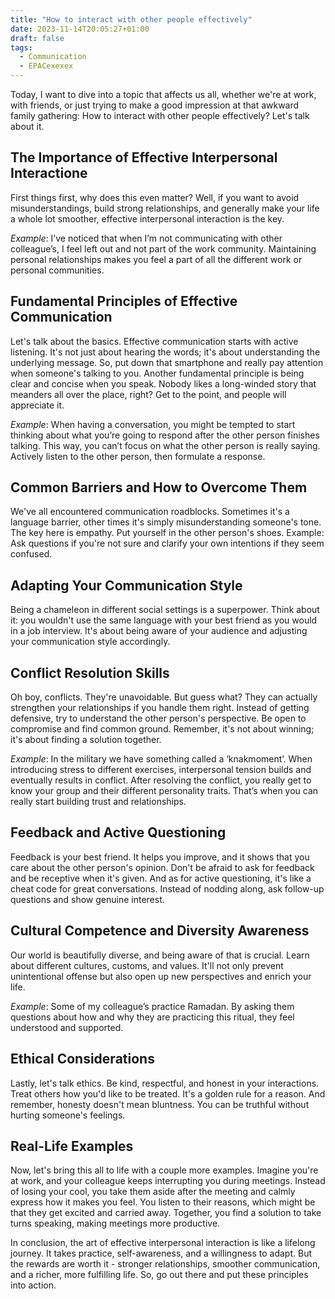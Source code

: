 ```yaml
---
title: "How to interact with other people effectively"
date: 2023-11-14T20:05:27+01:00
draft: false
tags:
  - Communication
  - EPACexexex
---
```


Today, I want to dive into a topic that affects us all, whether we're at work, with friends, or just trying to make a good impression at that awkward family gathering: How to interact with other people effectively? Let's talk about it.

## The Importance of Effective Interpersonal Interactione
First things first, why does this even matter? Well, if you want to avoid misunderstandings, build strong relationships, and generally make your life a whole lot smoother, effective interpersonal interaction is the key.

*Example*:
I’ve noticed that when I’m not communicating with other colleague’s, I feel left out and not part of the work community. Maintaining personal relationships makes you feel a part of all the different work or personal communities.

## Fundamental Principles of Effective Communication
Let's talk about the basics. Effective communication starts with active listening. It's not just about hearing the words; it's about understanding the underlying message. So, put down that smartphone and really pay attention when someone's talking to you.
Another fundamental principle is being clear and concise when you speak. Nobody likes a long-winded story that meanders all over the place, right? Get to the point, and people will appreciate it.

*Example*:
When having a conversation, you might be tempted to start thinking about what you’re going to respond after the other person finishes talking. This way, you can’t focus on what the other person is really saying. Actively listen to the other person, then formulate a response.

## Common Barriers and How to Overcome Them
We've all encountered communication roadblocks. Sometimes it's a language barrier, other times it's simply misunderstanding someone's tone. The key here is empathy. Put yourself in the other person's shoes.
Example: Ask questions if you're not sure and clarify your own intentions if they seem confused.

## Adapting Your Communication Style
Being a chameleon in different social settings is a superpower. Think about it: you wouldn't use the same language with your best friend as you would in a job interview. It's about being aware of your audience and adjusting your communication style accordingly.

## Conflict Resolution Skills
Oh boy, conflicts. They're unavoidable. But guess what? They can actually strengthen your relationships if you handle them right. Instead of getting defensive, try to understand the other person's perspective. Be open to compromise and find common ground. Remember, it's not about winning; it's about finding a solution together.

*Example*:
In the military we have something called a ‘knakmoment’. When introducing stress to different exercises, interpersonal tension builds and eventually results in conflict. After resolving the conflict, you really get to know your group and their different personality traits. That’s when you can really start building trust and relationships.

## Feedback and Active Questioning
Feedback is your best friend. It helps you improve, and it shows that you care about the other person's opinion. Don't be afraid to ask for feedback and be receptive when it's given. And as for active questioning, it's like a cheat code for great conversations. Instead of nodding along, ask follow-up questions and show genuine interest.

## Cultural Competence and Diversity Awareness
Our world is beautifully diverse, and being aware of that is crucial. Learn about different cultures, customs, and values. It'll not only prevent unintentional offense but also open up new perspectives and enrich your life.

*Example*:
Some of my colleague’s practice Ramadan. By asking them questions about how and why they are practicing this ritual, they feel understood and supported. 

## Ethical Considerations
Lastly, let's talk ethics. Be kind, respectful, and honest in your interactions. Treat others how you'd like to be treated. It's a golden rule for a reason. And remember, honesty doesn't mean bluntness. You can be truthful without hurting someone's feelings.

## Real-Life Examples
Now, let's bring this all to life with a couple more examples.
Imagine you're at work, and your colleague keeps interrupting you during meetings. Instead of losing your cool, you take them aside after the meeting and calmly express how it makes you feel. You listen to their reasons, which might be that they get excited and carried away. Together, you find a solution to take turns speaking, making meetings more productive.

In conclusion, the art of effective interpersonal interaction is like a lifelong journey. It takes practice, self-awareness, and a willingness to adapt. But the rewards are worth it - stronger relationships, smoother communication, and a richer, more fulfilling life. So, go out there and put these principles into action.